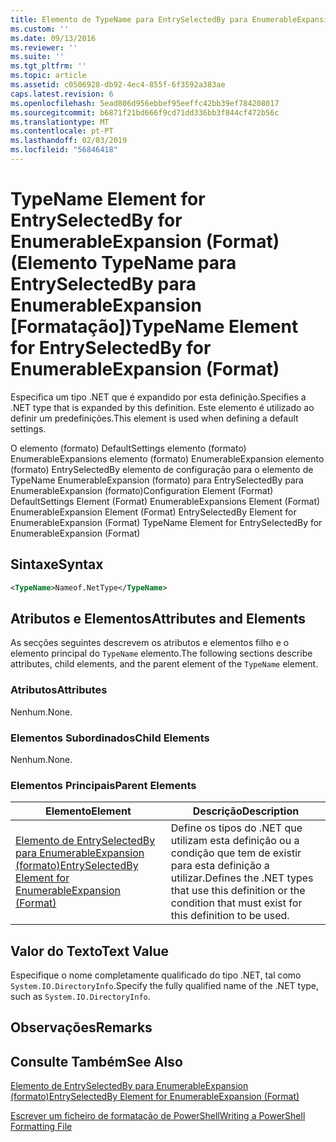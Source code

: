 ```yaml
---
title: Elemento de TypeName para EntrySelectedBy para EnumerableExpansion (formato) | Documentos da Microsoft
ms.custom: ''
ms.date: 09/13/2016
ms.reviewer: ''
ms.suite: ''
ms.tgt_pltfrm: ''
ms.topic: article
ms.assetid: c0506928-db92-4ec4-855f-6f3592a383ae
caps.latest.revision: 6
ms.openlocfilehash: 5ead806d956ebbef95eeffc42bb39ef784208017
ms.sourcegitcommit: b6871f21bd666f9cd71dd336bb3f844cf472b56c
ms.translationtype: MT
ms.contentlocale: pt-PT
ms.lasthandoff: 02/03/2019
ms.locfileid: "56846418"
---
```

# <a name="typename-element-for-entryselectedby-for-enumerableexpansion-format"></a><span data-ttu-id="db6d6-102">TypeName Element for EntrySelectedBy for EnumerableExpansion (Format) (Elemento TypeName para EntrySelectedBy para EnumerableExpansion [Formatação])</span><span class="sxs-lookup"><span data-stu-id="db6d6-102">TypeName Element for EntrySelectedBy for EnumerableExpansion (Format)</span></span>

<span data-ttu-id="db6d6-103">Especifica um tipo .NET que é expandido por esta definição.</span><span class="sxs-lookup"><span data-stu-id="db6d6-103">Specifies a .NET type that is expanded by this definition.</span></span> <span data-ttu-id="db6d6-104">Este elemento é utilizado ao definir um predefinições.</span><span class="sxs-lookup"><span data-stu-id="db6d6-104">This element is used when defining a default settings.</span></span>

<span data-ttu-id="db6d6-105">O elemento (formato) DefaultSettings elemento (formato) EnumerableExpansions elemento (formato) EnumerableExpansion elemento (formato) EntrySelectedBy elemento de configuração para o elemento de TypeName EnumerableExpansion (formato) para EntrySelectedBy para EnumerableExpansion (formato)</span><span class="sxs-lookup"><span data-stu-id="db6d6-105">Configuration Element (Format) DefaultSettings Element (Format) EnumerableExpansions Element (Format) EnumerableExpansion Element (Format) EntrySelectedBy Element for EnumerableExpansion (Format) TypeName Element for EntrySelectedBy for EnumerableExpansion (Format)</span></span>

## <a name="syntax"></a><span data-ttu-id="db6d6-106">Sintaxe</span><span class="sxs-lookup"><span data-stu-id="db6d6-106">Syntax</span></span>

```xml
<TypeName>Nameof.NetType</TypeName>

```

## <a name="attributes-and-elements"></a><span data-ttu-id="db6d6-107">Atributos e Elementos</span><span class="sxs-lookup"><span data-stu-id="db6d6-107">Attributes and Elements</span></span>

<span data-ttu-id="db6d6-108">As secções seguintes descrevem os atributos e elementos filho e o elemento principal do `TypeName` elemento.</span><span class="sxs-lookup"><span data-stu-id="db6d6-108">The following sections describe attributes, child elements, and the parent element of the `TypeName` element.</span></span>

### <a name="attributes"></a><span data-ttu-id="db6d6-109">Atributos</span><span class="sxs-lookup"><span data-stu-id="db6d6-109">Attributes</span></span>

<span data-ttu-id="db6d6-110">Nenhum.</span><span class="sxs-lookup"><span data-stu-id="db6d6-110">None.</span></span>

### <a name="child-elements"></a><span data-ttu-id="db6d6-111">Elementos Subordinados</span><span class="sxs-lookup"><span data-stu-id="db6d6-111">Child Elements</span></span>

<span data-ttu-id="db6d6-112">Nenhum.</span><span class="sxs-lookup"><span data-stu-id="db6d6-112">None.</span></span>

### <a name="parent-elements"></a><span data-ttu-id="db6d6-113">Elementos Principais</span><span class="sxs-lookup"><span data-stu-id="db6d6-113">Parent Elements</span></span>

|<span data-ttu-id="db6d6-114">Elemento</span><span class="sxs-lookup"><span data-stu-id="db6d6-114">Element</span></span>|<span data-ttu-id="db6d6-115">Descrição</span><span class="sxs-lookup"><span data-stu-id="db6d6-115">Description</span></span>|
|-------------|-----------------|
|[<span data-ttu-id="db6d6-116">Elemento de EntrySelectedBy para EnumerableExpansion (formato)</span><span class="sxs-lookup"><span data-stu-id="db6d6-116">EntrySelectedBy Element for EnumerableExpansion (Format)</span></span>](./entryselectedby-element-for-enumerableexpansion-format.md)|<span data-ttu-id="db6d6-117">Define os tipos do .NET que utilizam esta definição ou a condição que tem de existir para esta definição a utilizar.</span><span class="sxs-lookup"><span data-stu-id="db6d6-117">Defines the .NET types that use this definition or the condition that must exist for this definition to be used.</span></span>|

## <a name="text-value"></a><span data-ttu-id="db6d6-118">Valor do Texto</span><span class="sxs-lookup"><span data-stu-id="db6d6-118">Text Value</span></span>

<span data-ttu-id="db6d6-119">Especifique o nome completamente qualificado do tipo .NET, tal como `System.IO.DirectoryInfo`.</span><span class="sxs-lookup"><span data-stu-id="db6d6-119">Specify the fully qualified name of the .NET type, such as `System.IO.DirectoryInfo`.</span></span>

## <a name="remarks"></a><span data-ttu-id="db6d6-120">Observações</span><span class="sxs-lookup"><span data-stu-id="db6d6-120">Remarks</span></span>

## <a name="see-also"></a><span data-ttu-id="db6d6-121">Consulte Também</span><span class="sxs-lookup"><span data-stu-id="db6d6-121">See Also</span></span>

[<span data-ttu-id="db6d6-122">Elemento de EntrySelectedBy para EnumerableExpansion (formato)</span><span class="sxs-lookup"><span data-stu-id="db6d6-122">EntrySelectedBy Element for EnumerableExpansion (Format)</span></span>](./entryselectedby-element-for-enumerableexpansion-format.md)

[<span data-ttu-id="db6d6-123">Escrever um ficheiro de formatação de PowerShell</span><span class="sxs-lookup"><span data-stu-id="db6d6-123">Writing a PowerShell Formatting File</span></span>](./writing-a-powershell-formatting-file.md)

